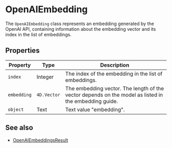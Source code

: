# OpenAIEmbedding

The `OpenAIEmbedding` class represents an embedding generated by the OpenAI API, containing information about the embedding vector and its index in the list of embeddings.

## Properties

| Property   | Type       | Description                                                                 |
|------------|------------|-----------------------------------------------------------------------------|
| `index`      | Integer    | The index of the embedding in the list of embeddings.                       |
| `embedding`  | `4D.Vector` | The embedding vector. The length of the vector depends on the model as listed in the embedding guide. |
| `object`     | Text       | Text value "embedding".                                                     |

## See also

- [OpenAIEmbeddingsResult](OpenAIEmbeddingsResult.md)
